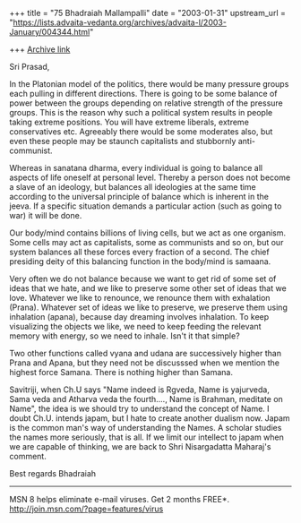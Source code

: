 +++
title = "75 Bhadraiah Mallampalli"
date = "2003-01-31"
upstream_url = "https://lists.advaita-vedanta.org/archives/advaita-l/2003-January/004344.html"

+++
[Archive link](https://lists.advaita-vedanta.org/archives/advaita-l/2003-January/004344.html)

Sri Prasad,

In the Platonian model of the politics, there would be many pressure groups
each pulling in different directions. There is going to be some balance of
power between the groups depending on relative strength of the pressure
groups. This is the reason why such a political system results in people
taking extreme positions. You will have extreme liberals, extreme
conservatives etc. Agreeably there would be some moderates also, but even
these people may be staunch capitalists and stubbornly anti-communist.

Whereas in sanatana dharma, every individual is going to balance all aspects
of life oneself at personal level. Thereby a person does not become a slave
of an ideology, but balances all ideologies at the same time according to
the universal principle of balance which is inherent in the jeeva. If a
specific situation demands a particular action (such as going to war) it
will be done.

Our body/mind contains billions of living cells, but we act as one organism.
Some cells may act as capitalists, some as communists and so on, but our
system balances all these forces every fraction of a second. The chief
presiding deity of this balancing function in the body/mind is samaana.

Very often we do not balance because we want to get rid of some set of ideas
that we hate, and we like to preserve some other set of ideas that we love.
Whatever we like to renounce, we renounce them with exhalation (Prana).
Whatever set of ideas we like to preserve, we preserve them using inhalation
(apana), because day dreaming involves inhalation. To keep visualizing the
objects we like, we need to keep feeding the relevant memory with energy, so
we need to inhale. Isn't it that simple?

Two other functions called vyana and udana are successively higher than
Prana and Apana, but they need not be discusssed when we mention the highest
force Samana. There is nothing higher than Samana.

Savitriji, when Ch.U says "Name indeed is Rgveda, Name is yajurveda, Sama
veda and Atharva veda the fourth...., Name is Brahman, meditate on Name",
the idea is we should try to understand the concept of Name. I doubt Ch.U.
intends japam, but I hate to create another dualism now. Japam is the common
man's way of understanding the Names. A scholar studies the names more
seriously, that is all. If we limit our intellect to japam when we are
capable of thinking, we are back to Shri Nisargadatta Maharaj's comment.

Best regards
Bhadraiah

_________________________________________________________________
MSN 8 helps eliminate e-mail viruses. Get 2 months FREE*.
http://join.msn.com/?page=features/virus

